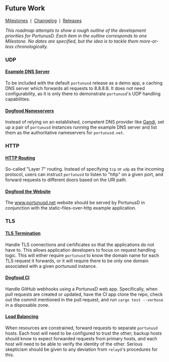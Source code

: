 ## Future Work
[Milestones](https://github.com/robertdfrench/portunusd/milestones)
&VerticalSeparator;
[Changelog](https://github.com/robertdfrench/portunusd/blob/trunk/CHANGELOG.md)
&VerticalSeparator;
[Releases](https://github.com/robertdfrench/portunusd/releases)


*This roadmap attempts to show a rough outline of the development priorities for
PortunusD. Each item in the outline corresponds to one Milestone. No dates are
specified, but the idea is to tackle them more-or-less chronologically.*


### UDP

#### [Example DNS Server]
To be included with the default `portunusd` release as a demo app, a caching DNS
server which forwards all requests to 8.8.8.8. It does not need configurability,
as it is only there to demonstrate `portunusd`'s UDP handling capabilities.

#### [Dogfood Nameservers]
Instead of relying on an established, competent DNS provider like
[Gandi](https://www.gandi.net), set up a pair of `portunusd` instances running
the example DNS server and list them as the authoritative nameservers for
`portunusd.net`.


### HTTP

#### [HTTP Routing]
So-called "Layer 7" routing. Instead of specifying `tcp` or `udp` as the
incoming protocol, users can instruct `portunusd` to listen to "http" on a given
port, and forward requests to different doors based on the URI path.

#### [Dogfood the Website]
The www.portunusd.net website should be served by PortunusD in conjunction with
the static-files-over-http example application.


### TLS

#### [TLS Termination]
Handle TLS connections and certificates so that the applications do not have to.
This allows application developers to focus on request handling logic. This will
either require `portunusd` to know the domain name for each TLS request it
forwards, or it will require there to be only one domain associated with a given
portunusd instance. 

#### [Dogfood CI]
Handle GitHub webhooks using a PortunusD web app. Specifically, when pull
requests are created or updated, have the CI app clone the repo, check out the
commit mentioned in the pull request, and run `cargo test --verbose` in a
disposable zone.

#### [Load Balancing]
When resources are constrained, forward requests to separate `portunusd` hosts.
Each host will need to be configured to trust the other; backup hosts should
know to expect forwarded requests from primary hosts, and each host will need to
be able to verify the identity of the other. Serious skepticism should be given
to any deviation from `relayd`'s procedures for this.


[Example DNS server]: https://github.com/robertdfrench/portunusd/milestone/9
[Dogfood Nameservers]: https://github.com/robertdfrench/portunusd/milestone/6
[HTTP Routing]: https://github.com/robertdfrench/portunusd/milestone/10
[Dogfood the Website]: https://github.com/robertdfrench/portunusd/milestone/8
[TLS Termination]: https://github.com/robertdfrench/portunusd/milestone/4
[Dogfood CI]: https://github.com/robertdfrench/portunusd/milestone/11
[Load Balancing]: https://github.com/robertdfrench/portunusd/milestone/5
